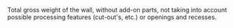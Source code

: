 Total gross weight of the wall, without add-on parts, not taking into account possible processing features (cut-out's, etc.) or openings and recesses.